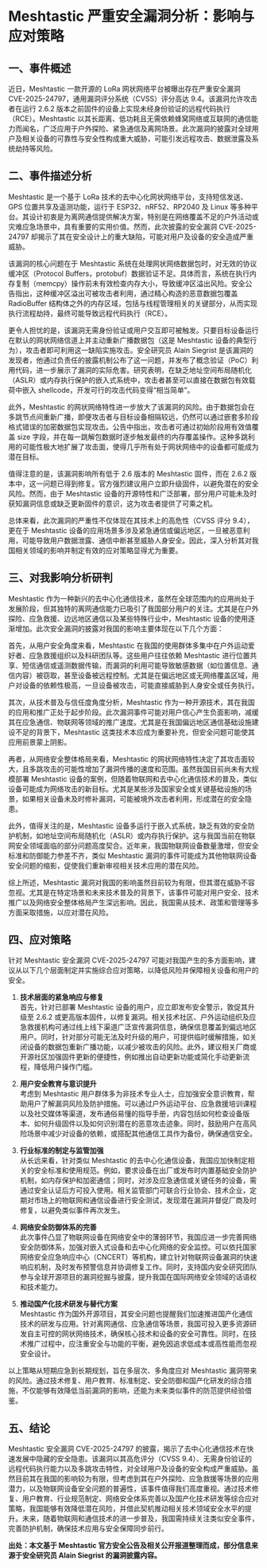 # Meshtastic 严重安全漏洞分析：影响与应对策略

## 一、事件概述

近日，Meshtastic 一款开源的 LoRa 网状网络平台被曝出存在严重安全漏洞 CVE-2025-24797，通用漏洞评分系统（CVSS）评分高达 9.4。该漏洞允许攻击者在运行 2.6.2 版本之前固件的设备上实现未经身份验证的远程代码执行（RCE）。Meshtastic 以其长距离、低功耗且无需依赖蜂窝网络或互联网的通信能力而闻名，广泛应用于户外探险、紧急通信及离网场景。此次漏洞的披露对全球用户及相关设备的可靠性与安全性构成重大威胁，可能引发远程攻击、数据泄露及系统劫持等风险。

## 二、事件描述分析

Meshtastic 是一个基于 LoRa 技术的去中心化网状网络平台，支持短信发送、GPS 位置共享及遥测功能，运行于 ESP32、nRF52、RP2040 及 Linux 等多种平台。其设计初衷是为离网通信提供解决方案，特别是在网络覆盖不足的户外活动或灾难应急场景中，具有重要的实用价值。然而，此次披露的安全漏洞 CVE-2025-24797 却揭示了其在安全设计上的重大缺陷，可能对用户及设备的安全造成严重威胁。

该漏洞的核心问题在于 Meshtastic 系统在处理网状网络数据包时，对无效的协议缓冲区（Protocol Buffers，protobuf）数据验证不足。具体而言，系统在执行内存复制（memcpy）操作前未有效检查内存大小，导致缓冲区溢出风险。安全公告指出，这种缓冲区溢出可被攻击者利用，通过精心构造的恶意数据包覆盖 RadioBuffer 结构体之外的内存区域，包括与线程管理相关的关键部分，从而实现执行流程劫持，最终可能导致远程代码执行（RCE）。

更令人担忧的是，该漏洞无需身份验证或用户交互即可被触发。只要目标设备运行在默认的网状网络信道上并主动重新广播数据包（这是 Meshtastic 设备的典型行为），攻击者即可利用这一缺陷实施攻击。安全研究员 Alain Siegrist 是该漏洞的发现者，他通过负责任的披露机制公布了这一问题，并发布了概念验证（PoC）利用代码，进一步展示了漏洞的实际危害。研究表明，在缺乏地址空间布局随机化（ASLR）或内存执行保护的嵌入式系统中，攻击者甚至可以直接在数据包有效载荷中嵌入 shellcode，开发可行的攻击代码变得“相当简单”。

此外，Meshtastic 的网状网络特性进一步放大了该漏洞的风险。由于数据包会在多跳节点间重新广播，即便攻击者与目标设备相隔较远，仍然可以通过嵌套多阶段格式错误的加密数据包实现攻击。公告中指出，攻击者可通过初始阶段用有效值覆盖 size 字段，并在每一跳解包数据时逐步触发最终的内存覆盖操作。这种多跳利用的可能性极大地扩展了攻击面，使得几乎所有处于网状网络中的设备都可能成为潜在目标。

值得注意的是，该漏洞影响所有低于 2.6 版本的 Meshtastic 固件，而在 2.6.2 版本中，这一问题已得到修复。官方强烈建议用户立即升级固件，以避免潜在的安全风险。然而，由于 Meshtastic 设备的开源特性和广泛部署，部分用户可能未及时获知漏洞信息或缺乏更新固件的意识，这为攻击者提供了可乘之机。

总体来看，此次漏洞的严重性不仅体现在其技术上的高危性（CVSS 评分 9.4），更在于 Meshtastic 设备的应用场景多涉及紧急通信或偏远地区，一旦被恶意利用，可能导致用户数据泄露、通信中断甚至威胁人身安全。因此，深入分析其对我国相关领域的影响并制定有效的应对策略显得尤为重要。

## 三、对我影响分析研判

Meshtastic 作为一种新兴的去中心化通信技术，虽然在全球范围内的应用尚处于发展阶段，但其独特的离网通信能力已吸引了我国部分用户的关注。尤其是在户外探险、应急救援、边远地区通信以及某些特殊行业中，Meshtastic 设备的使用逐渐增加。此次安全漏洞的披露对我国的影响主要体现在以下几个方面：

首先，从用户安全角度来看，Meshtastic 在我国的使用群体多集中在户外运动爱好者、应急救援组织以及科研团队等。这些用户往往依赖 Meshtastic 进行位置共享、短信通信或遥测数据传输，而漏洞的利用可能导致敏感数据（如位置信息、通信内容）被窃取，甚至设备被远程控制。尤其是在偏远地区或无网络覆盖区域，用户对设备的依赖性极高，一旦设备被攻击，可能直接威胁到人身安全或任务执行。

其次，从技术普及与信任度角度分析，Meshtastic 作为一种开源技术，其在我国的应用和推广正处于起步阶段。此次漏洞事件可能对用户信心产生负面影响，减缓其在应急通信、物联网等领域的推广速度。尤其是在我国偏远地区通信基础设施建设不足的背景下，Meshtastic 这类技术本应成为重要补充，但安全问题可能使其应用前景蒙上阴影。

再者，从网络安全整体格局来看，Meshtastic 的网状网络特性决定了其攻击面较大，且多跳攻击的可能性增加了漏洞传播的速度和范围。虽然我国目前尚未有大规模部署 Meshtastic 设备的案例，但随着物联网和去中心化通信技术的普及，类似设备可能成为网络攻击的新目标。尤其是某些涉及国家安全或关键基础设施的场景，如果相关设备未及时修补漏洞，可能被境外攻击者利用，形成潜在的安全隐患。

此外，值得关注的是，Meshtastic 设备多运行于嵌入式系统，缺乏有效的安全防护机制，如地址空间布局随机化（ASLR）或内存执行保护。这与我国当前在物联网安全领域面临的部分问题高度契合。近年来，我国物联网设备数量激增，但安全标准和防御能力参差不齐，类似 Meshtastic 漏洞的事件可能成为其他物联网设备安全问题的缩影，促使我们重新审视相关技术应用的潜在风险。

综上所述，Meshtastic 漏洞对我国的影响虽然目前较为有限，但其潜在威胁不容忽视。尤其是在特定场景和未来技术普及的背景下，该事件可能对用户安全、技术推广以及网络安全整体格局产生深远影响。因此，我国需从技术、政策和管理等多方面采取措施，以应对潜在风险。

## 四、应对策略

针对 Meshtastic 安全漏洞 CVE-2025-24797 可能对我国产生的多方面影响，建议从以下几个层面制定并实施综合应对策略，以降低风险并保障相关设备和用户的安全。

1. **技术层面的紧急响应与修复**  
   首先，针对已部署 Meshtastic 设备的用户，应立即发布安全警示，敦促其升级至 2.6.2 或更高版本固件，以修复漏洞。相关技术社区、户外运动组织及应急救援机构可通过线上线下渠道广泛宣传漏洞信息，确保信息覆盖到偏远地区用户。同时，针对部分可能无法及时升级的用户，可提供临时缓解措施，如关闭设备的数据包重新广播功能，以减少被攻击的风险。此外，建议相关厂商或开源社区加强固件更新的便捷性，例如推出自动更新功能或简化手动更新流程，降低用户操作门槛。

2. **用户安全教育与意识提升**  
   考虑到 Meshtastic 用户群体多为非技术专业人士，应加强安全意识教育，帮助用户了解漏洞风险及防护措施。可以通过户外运动平台、应急救援培训课程以及社交媒体等渠道，发布通俗易懂的指导手册，内容包括如何检查设备版本、如何升级固件以及如何识别潜在的恶意攻击迹象。同时，鼓励用户在高风险场景中减少对设备的依赖，或搭配其他通信工具作为备份，确保通信安全。

3. **行业标准的制定与监管加强**  
   从长远来看，针对类似 Meshtastic 的去中心化通信设备，我国应加快制定相关的安全标准和使用规范。例如，要求设备在出厂或发布时内置基础安全防护机制，如内存保护和加密通信；同时，对涉及应急通信或关键任务的设备，需通过安全认证后方可投入使用。相关监管部门可联合行业协会、技术企业，定期对市场上的物联网和通信设备进行安全测试，发现潜在漏洞并督促厂商及时修复，以避免类似事件再次发生。

4. **网络安全防御体系的完善**  
   此次事件凸显了物联网设备在网络安全中的薄弱环节，我国应进一步完善网络安全防御体系，加强对嵌入式设备和去中心化网络的安全监控。可以依托国家网络安全应急响应中心（CNCERT）等机构，建立针对物联网设备漏洞的快速响应机制，及时发布预警信息并协调修复工作。同时，支持国内安全研究团队参与全球开源项目的漏洞挖掘与披露，提升我国在国际网络安全领域的话语权和技术能力。

5. **推动国产化技术研发与替代方案**  
   Meshtastic 作为国外开源项目，其安全问题也提醒我们加速推进国产化通信技术的研发与应用。针对离网通信、应急通信等场景，我国可投入更多资源研发自主可控的网状网络技术，确保核心技术和设备的安全可靠性。同时，在技术推广过程中，应注重安全与功能的平衡，避免因追求低成本或高性能而忽视安全设计。

以上策略从短期应急到长期规划，旨在多层次、多角度应对 Meshtastic 漏洞带来的风险。通过技术修复、用户教育、标准制定、安全防御和国产化研发的综合措施，不仅能够有效降低当前漏洞的影响，还能为未来类似事件的防范提供经验借鉴。

## 五、结论

Meshtastic 安全漏洞 CVE-2025-24797 的披露，揭示了去中心化通信技术在快速发展中隐藏的安全隐患。该漏洞以其高危评分（CVSS 9.4）、无需身份验证的远程代码执行能力以及多跳攻击特性，对全球用户及设备的安全构成严重威胁。虽然目前其在我国的影响较为有限，但考虑到其在户外探险、应急救援等场景的应用潜力，以及物联网设备安全问题的普遍性，该事件值得我们高度重视。通过技术修复、用户教育、行业规范制定、网络安全体系完善以及国产化技术研发等综合应对策略，我国能够有效降低潜在风险，并借此契机推动相关技术领域安全水平的提升。未来，随着物联网和通信技术的进一步普及，我国需持续关注类似安全事件，完善防护机制，确保技术应用与安全保障同步前行。

**出处：本文基于 Meshtastic 官方安全公告及相关公开报道整理而成，部分信息来源于安全研究员 Alain Siegrist 的漏洞披露内容。**